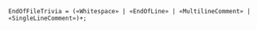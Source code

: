 <!-- This file is generated automatically by infrastructure scripts. Please don't edit by hand. -->

```{ .ebnf .slang-ebnf #EndOfFileTrivia }
EndOfFileTrivia = («Whitespace» | «EndOfLine» | «MultilineComment» | «SingleLineComment»)+;
```

